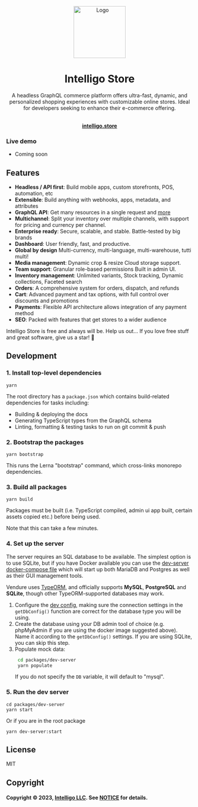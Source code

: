 <div align="center">
  <a href="https://intelligo.dev" target="_blank">
  <picture>
    <img src="https://github.com/intelligo-mn/intelligo/blob/master/docs/.vuepress/public/logo.png?raw=true" width="140" alt="Logo"/>
  </picture>
  </a>
</div>

<h1 align="center">Intelligo Store</h1>

<div align="center">

A headless GraphQL commerce platform offers ultra-fast, dynamic, and personalized shopping experiences with customizable online stores. Ideal for developers seeking to enhance their e-commerce offering.

</div>

  <p align="center">
    <br />
    <a href="https://docs.intelligo.dev" rel="dofollow"><strong>intelligo.store</strong></a>
    <br />

### Live demo

* Coming soon

## Features

- **Headless / API first**: Build mobile apps, custom storefronts, POS, automation, etc
- **Extensible**: Build anything with webhooks, apps, metadata, and attributes
- **GraphQL API**: Get many resources in a single request and [more](https://graphql.org/)
- **Multichannel**: Split your inventory over multiple channels, with support for pricing and currency per channel.
- **Enterprise ready**: Secure, scalable, and stable. Battle-tested by big brands
- **Dashboard**: User friendly, fast, and productive.
- **Global by design** Multi-currency, multi-language, multi-warehouse, tutti multi!
- **Media management**: Dynamic crop & resize
Cloud storage support.
- **Team support**: Granular role-based permissions
Built in admin UI.
- **Inventory management**: Unlimited variants, Stock tracking, Dynamic collections, Faceted search
- **Orders**: A comprehensive system for orders, dispatch, and refunds
- **Cart**: Advanced payment and tax options, with full control over discounts and promotions
- **Payments**: Flexible API architecture allows integration of any payment method
- **SEO**: Packed with features that get stores to a wider audience

Intelligo Store is free and always will be.
Help us out… If you love free stuff and great software, give us a star! 🌟


## Development

### 1. Install top-level dependencies

`yarn`

The root directory has a `package.json` which contains build-related dependencies for tasks including:

* Building & deploying the docs 
* Generating TypeScript types from the GraphQL schema
* Linting, formatting & testing tasks to run on git commit & push

### 2. Bootstrap the packages

`yarn bootstrap`

This runs the Lerna "bootstrap" command, which cross-links monorepo dependencies.

### 3. Build all packages

`yarn build`

Packages must be built (i.e. TypeScript compiled, admin ui app built, certain assets copied etc.) before being used.

Note that this can take a few minutes.

### 4. Set up the server

The server requires an SQL database to be available. The simplest option is to use SQLite, but if you have Docker available you can use the [dev-server docker-compose file](./packages/dev-server/docker-compose.yml) which will start up both MariaDB and Postgres as well as their GUI management tools.

Vendure uses [TypeORM](http://typeorm.io), and officially supports **MySQL**, **PostgreSQL** and **SQLite**, though other TypeORM-supported databases may work.

1. Configure the [dev config](./packages/dev-server/dev-config.ts), making sure the connection settings in the `getDbConfig()` function are correct for the database type you will be using.
2. Create the database using your DB admin tool of choice (e.g. phpMyAdmin if you are using the docker image suggested above). Name it according to the `getDbConfig()` settings. If you are using SQLite, you can skip this step.
3. Populate mock data: 
   ```bash
    cd packages/dev-server
    yarn populate
    ```
   If you do not specify the `DB` variable, it will default to "mysql".

### 5. Run the dev server

```
cd packages/dev-server
yarn start
```
Or if you are in the root package 
```
yarn dev-server:start
```

## License

MIT

## Copyright
#### Copyright © 2023, [Intelligo LLC](https://intelligo.mn/).  See [NOTICE](NOTICE.txt) for details.
